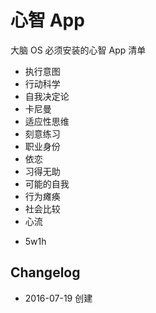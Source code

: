 # 心智 App

大脑 OS 必须安装的心智 App 清单

* 执行意图
* 行动科学
* 自我决定论
* 卡尼曼
* 适应性思维
* 刻意练习
* 职业身份
* 依恋
* 习得无助
* 可能的自我
* 行为瘫痪
* 社会比较
* 心流
- 5w1h


## Changelog

- 2016-07-19 创建
